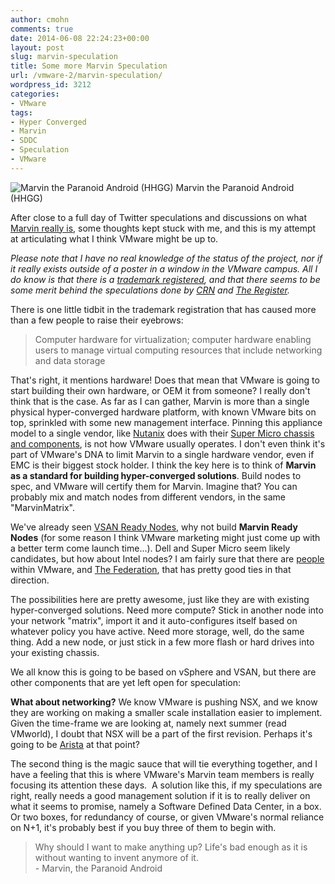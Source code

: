```yaml
---
author: cmohn
comments: true
date: 2014-06-08 22:24:23+00:00
layout: post
slug: marvin-speculation
title: Some more Marvin Speculation
url: /vmware-2/marvin-speculation/
wordpress_id: 3212
categories:
- VMware
tags:
- Hyper Converged
- Marvin
- SDDC
- Speculation
- VMware
---
```

![Marvin the Paranoid Android (HHGG)](http://vninja.net/wordpress/wp-content/uploads/2014/06/Marvin_HHGG.jpg#floatright) Marvin the Paranoid Android (HHGG)

After close to a full day of Twitter speculations and discussions on what [Marvin really is](http://vninja.net/vmware-2/vmwares-mystic-marvin-project/), some thoughts kept stuck with me, and this is my attempt at articulating what I think VMware might be up to.

_Please note that I have no real knowledge of the status of the project, nor if it really exists outside of a poster in a window in the VMware campus. All I do know is that there is a [trademark registered](http://trademarks.justia.com/861/60/marvin-86160864.html), and that there seems to be some merit behind the speculations done by [CRN](30/project-mystics-potential-competitors-to-vmware-bring-it-on.htm) and [The Register](http://www.theregister.co.uk/2014/03/19/emc_sailing_up_the_mystic_river/)._

<!--more-->


There is one little tidbit in the trademark registration that has caused more than a few people to raise their eyebrows:



<blockquote>Computer hardware for virtualization; computer hardware enabling users to manage virtual computing resources that include networking and data storage</blockquote>



That's right, it mentions hardware! Does that mean that VMware is going to start building their own hardware, or OEM it from someone? I really don't think that is the case. As far as I can gather, Marvin is more than a single physical hyper-converged hardware platform, with known VMware bits on top, sprinkled with some new management interface. Pinning this appliance model to a single vendor, like [Nutanix](http://nutanix.com) does with their [Super Micro chassis and components](http://download.nutanix.com/guides/c_3_5/xhtml/oxy_ex-1/topics/hardware/system_specifications_nx7000_r.html), is not how VMware usually operates. I don't even think it's part of VMware's DNA to limit Marvin to a single hardware vendor, even if EMC is their biggest stock holder. I think the key here is to think of **Marvin as a standard for building hyper-converged solutions**. Build nodes to spec, and VMware will certify them for Marvin. Imagine that? You can probably mix and match nodes from different vendors, in the same "MarvinMatrix".

We've already seen [VSAN Ready Nodes](http://blogs.vmware.com/vsphere/2014/03/virtual-san-ready-nodes-cisco-dell-fujitsu-ibm-super-micro-next-30-days.html), why not build **Marvin Ready Nodes** (for some reason I think VMware marketing might just come up with a better term come launch time...). Dell and Super Micro seem likely candidates, but how about Intel nodes? I am fairly sure that there are [people](http://en.wikipedia.org/wiki/Pat_Gelsinger) within VMware, and [The Federation](http://emcfederation.com), that has pretty good ties in that direction.

The possibilities here are pretty awesome, just like they are with existing hyper-converged solutions. Need more compute? Stick in another node into your network "matrix", import it and it auto-configures itself based on whatever policy you have active. Need more storage, well, do the same thing. Add a new node, or just stick in a few more flash or hard drives into your existing chassis.

We all know this is going to be based on vSphere and VSAN, but there are other components that are yet left open for speculation:

**What about networking?** We know VMware is pushing NSX, and we know they are working on making a smaller scale installation easier to implement. Given the time-frame we are looking at, namely next summer (read VMworld), I doubt that NSX will be a part of the first revision. Perhaps it's going to be [Arista](http://www.arista.com/en/) at that point?

The second thing is the magic sauce that will tie everything together, and I have a feeling that this is where VMware's Marvin team members is really focusing its attention these days.  A solution like this, if my speculations are right, really needs a good management solution if it is to really deliver on what it seems to promise, namely a Software Defined Data Center, in a box. Or two boxes, for redundancy of course, or given VMware's normal reliance on N+1, it's probably best if you buy three of them to begin with.



<blockquote>Why should I want to make anything up? Life's bad enough as it is without wanting to invent anymore of it.<br/>
- Marvin, the Paranoid Android</blockquote>
